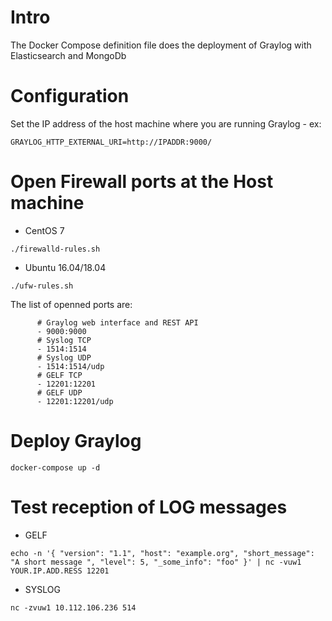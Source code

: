 # Intro
The Docker Compose definition file does the deployment of Graylog with Elasticsearch and MongoDb

# Configuration 

Set the IP address of the host machine where you are running Graylog - ex:

```GRAYLOG_HTTP_EXTERNAL_URI=http://IPADDR:9000/```

# Open Firewall ports at the Host machine

* CentOS 7

```./firewalld-rules.sh```

* Ubuntu 16.04/18.04

```./ufw-rules.sh```

The list of openned ports are:

```
      # Graylog web interface and REST API
      - 9000:9000
      # Syslog TCP
      - 1514:1514
      # Syslog UDP
      - 1514:1514/udp
      # GELF TCP
      - 12201:12201
      # GELF UDP
      - 12201:12201/udp
```

# Deploy Graylog

```docker-compose up -d```

# Test reception of LOG messages

* GELF

```echo -n '{ "version": "1.1", "host": "example.org", "short_message": "A short message ", "level": 5, "_some_info": "foo" }' | nc -vuw1 YOUR.IP.ADD.RESS 12201```

* SYSLOG

```nc -zvuw1 10.112.106.236 514```

